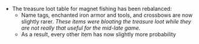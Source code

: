 
- The treasure loot table for magnet fishing has been rebalanced:
	- Name tags, enchanted iron armor and tools, and crossbows are now slightly rarer. *These items were bloating the treasure loot while they are not really that useful for the mid-late game.*
	- As a result, every other item has now slightly more probability